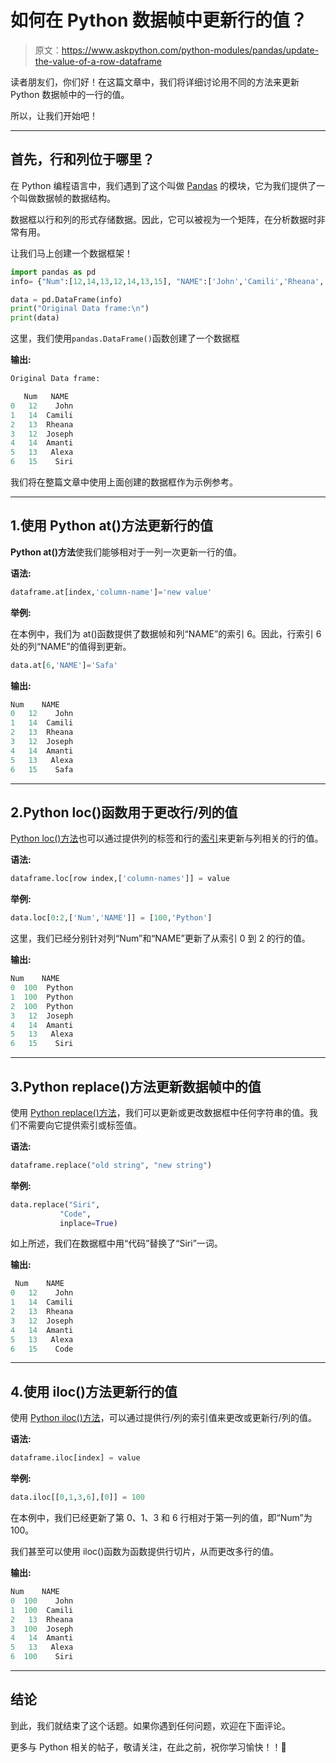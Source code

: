 # 如何在 Python 数据帧中更新行的值？

> 原文：<https://www.askpython.com/python-modules/pandas/update-the-value-of-a-row-dataframe>

读者朋友们，你们好！在这篇文章中，我们将详细讨论用不同的方法来更新 Python 数据帧中的一行的值。

所以，让我们开始吧！

* * *

## 首先，行和列位于哪里？

在 Python 编程语言中，我们遇到了这个叫做 [Pandas](https://www.askpython.com/python-modules/pandas/python-pandas-module-tutorial) 的模块，它为我们提供了一个叫做数据帧的数据结构。

数据框以行和列的形式存储数据。因此，它可以被视为一个矩阵，在分析数据时非常有用。

让我们马上创建一个数据框架！

```py
import pandas as pd 
info= {"Num":[12,14,13,12,14,13,15], "NAME":['John','Camili','Rheana','Joseph','Amanti','Alexa','Siri']}

data = pd.DataFrame(info)
print("Original Data frame:\n")
print(data)

```

这里，我们使用`pandas.DataFrame()`函数创建了一个数据框

**输出:**

```py
Original Data frame:

   Num   NAME
0   12    John
1   14  Camili
2   13  Rheana
3   12  Joseph
4   14  Amanti
5   13   Alexa
6   15    Siri

```

我们将在整篇文章中使用上面创建的数据框作为示例参考。

* * *

## 1.使用 Python at()方法更新行的值

**Python at()方法**使我们能够相对于一列一次更新一行的值。

**语法:**

```py
dataframe.at[index,'column-name']='new value'

```

**举例:**

在本例中，我们为 at()函数提供了数据帧和列“NAME”的索引 6。因此，行索引 6 处的列“NAME”的值得到更新。

```py
data.at[6,'NAME']='Safa'

```

**输出:**

```py
Num    NAME
0   12    John
1   14  Camili
2   13  Rheana
3   12  Joseph
4   14  Amanti
5   13   Alexa
6   15    Safa

```

* * *

## 2.Python loc()函数用于更改行/列的值

[Python loc()方法](https://www.askpython.com/python-modules/pandas/python-loc-function)也可以通过提供列的标签和行的[索引](https://www.askpython.com/python/list/indexing-in-python)来更新与列相关的行的值。

**语法:**

```py
dataframe.loc[row index,['column-names']] = value

```

**举例:**

```py
data.loc[0:2,['Num','NAME']] = [100,'Python']

```

这里，我们已经分别针对列“Num”和“NAME”更新了从索引 0 到 2 的行的值。

**输出:**

```py
Num    NAME
0  100  Python
1  100  Python
2  100  Python
3   12  Joseph
4   14  Amanti
5   13   Alexa
6   15    Siri

```

* * *

## 3.Python replace()方法更新数据帧中的值

使用 [Python replace()方法](https://www.askpython.com/python/string/python-replace-function)，我们可以更新或更改数据框中任何字符串的值。我们不需要向它提供索引或标签值。

**语法:**

```py
dataframe.replace("old string", "new string")

```

**举例:**

```py
data.replace("Siri", 
           "Code", 
           inplace=True)

```

如上所述，我们在数据框中用“代码”替换了“Siri”一词。

**输出:**

```py
 Num    NAME
0   12    John
1   14  Camili
2   13  Rheana
3   12  Joseph
4   14  Amanti
5   13   Alexa
6   15    Code

```

* * *

## 4.使用 iloc()方法更新行的值

使用 [Python iloc()方法](https://www.askpython.com/python/built-in-methods/python-iloc-function)，可以通过提供行/列的索引值来更改或更新行/列的值。

**语法:**

```py
dataframe.iloc[index] = value

```

**举例:**

```py
data.iloc[[0,1,3,6],[0]] = 100

```

在本例中，我们已经更新了第 0、1、3 和 6 行相对于第一列的值，即“Num”为 100。

我们甚至可以使用 iloc()函数为函数提供行切片，从而更改多行的值。

**输出:**

```py
Num    NAME
0  100    John
1  100  Camili
2   13  Rheana
3  100  Joseph
4   14  Amanti
5   13   Alexa
6  100    Siri

```

* * *

## 结论

到此，我们就结束了这个话题。如果你遇到任何问题，欢迎在下面评论。

更多与 Python 相关的帖子，敬请关注，在此之前，祝你学习愉快！！🙂